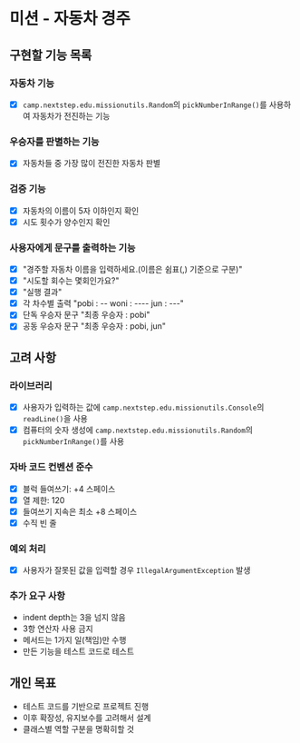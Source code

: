 # 미션 - 자동차 경주
## 구현할 기능 목록
### 자동차 기능
- [x] `camp.nextstep.edu.missionutils.Random`의 `pickNumberInRange()`를 사용하여 자동차가 전진하는 기능

### 우승자를 판별하는 기능
- [x] 자동차들 중 가장 많이 전진한 자동차 판별

### 검증 기능
- [x] 자동차의 이름이 5자 이하인지 확인
- [x] 시도 횟수가 양수인지 확인

### 사용자에게 문구를 출력하는 기능
- [x] "경주할 자동차 이름을 입력하세요.(이름은 쉼표(,) 기준으로 구분)"
- [x] "시도할 회수는 몇회인가요?"
- [x] "실행 결과"
- [x] 각 차수별 출력 "pobi : -- 
  woni : ----
  jun : ---"
- [x] 단독 우승자 문구 "최종 우승자 : pobi"
- [x] 공동 우승자 문구 "최종 우승자 : pobi, jun"

## 고려 사항

### 라이브러리
- [x] 사용자가 입력하는 값에 `camp.nextstep.edu.missionutils.Console`의 `readLine()`을 사용
- [x] 컴퓨터의 숫자 생성에 `camp.nextstep.edu.missionutils.Random`의 `pickNumberInRange()`를 사용

### 자바 코드 컨벤션 준수
- [x] 블럭 들여쓰기: +4 스페이스
- [x] 열 제한: 120
- [x] 들여쓰기 지속은 최소 +8 스페이스
- [x] 수직 빈 줄

### 예외 처리
- [x] 사용자가 잘못된 값을 입력할 경우 `IllegalArgumentException` 발생

### 추가 요구 사항
- indent depth는 3을 넘지 않음
- 3항 연산자 사용 금지
- 메서드는 1가지 일(책임)만 수행
- 만든 기능을 테스트 코드로 테스트

## 개인 목표
- 테스트 코드를 기반으로 프로젝트 진행
- 이후 확장성, 유지보수를 고려해서 설계
- 클래스별 역할 구분을 명확히할 것